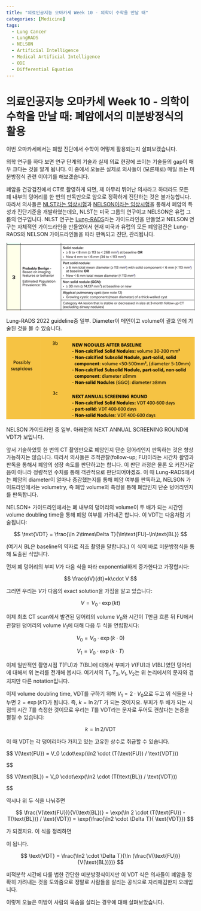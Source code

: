 ```yaml
---
title: "의료인공지능 오마카세 Week 10 - 의학이 수학을 만날 때"
categories: [Medicine]
tags:
  - Lung Cancer
  - LungRADS
  - NELSON
  - Artificial Intelligence
  - Medical Artificial Intelligence
  - ODE
  - Differential Equation
---
```


# 의료인공지능 오마카세 Week 10 - 의학이 수학을 만날 때: 폐암에서의 미분방정식의 활용

이번 오마카세에서는 폐암 진단에서 수학이 어떻게 활용되는지 살펴보겠습니다.

의학 연구를 하다 보면 연구 단계의 기술과 실제 의료 현장에 쓰이는 기술들의 gap이 매우 크다는 것을 알게 됩니다. 이 중에서 오늘은 실제로 의사들이 (모른채로) 매일 쓰는 미분방정식 관련 이야기를 해보겠습니다.

폐암을 건강검진에서 CT로 촬영하게 되면, 제 아무리 뛰어난 의사라고 하더라도 모든 폐 내부의 덩어리를 한 번의 판독만으로 암으로 정확하게 진단하는 것은 불가능합니다. 따라서 의사들은 [NLST라는 임상시험](https://www.nejm.org/doi/full/10.1056/NEJMoa1102873)과 [NELSON이라는 임상시험](https://www.nejm.org/doi/full/10.1056/NEJMoa1911793)을 통해서 폐암의 특성과 진단기준을 개발하였는데요, NLST는 미국 그룹의 연구이고 NELSON은 유럽 그룹의 연구입니다. NLST 연구는 [Lung-RADS](https://www.acr.org/-/media/ACR/Files/RADS/Lung-RADS/Lung-RADS-2022.pdf)라는 가이드라인을 만들었고 NELSON 연구는 자체적인 가이드라인을 만들었어서 현재 미국과 유럽의 모든 폐암검진은 Lung-RADS와 NELSON 가이드라인들을 따라 판독되고 진단, 관리됩니다.

![LungRADS2022](/img/omakase10/LungRADS2022.png)

Lung-RADS 2022 guideline중 일부. Diameter이 메인이고 volume이 괄호 안에 기술된 것을 볼 수 있습니다.

![NELSON](/img/omakase10/NELSON.png)

NELSON 가이드라인 중 일부. 아래편의 NEXT ANNUAL SCREENING ROUND에 VDT가 보입니다.

앞서 기술하였듯 한 번의 CT 촬영만으로 폐암인지 단순 덩어리인지 판독하는 것은 항상 가능하지는 않습니다. 따라서 의사들은 추적관찰(follow-up; FU)이라는 시간차 촬영과 판독을 통해서 폐암의 성장 속도를 판단하고는 합니다. 이 판단 과정은 물론 오 커진거같음이 아니라 정량적인 수치를 통해 객관적으로 판단되어야겠죠. 이 때 Lung-RADS에서는 폐암의 diameter이 얼마나 증감했는지를 통해 폐암 여부를 판독하고, NELSON 가이드라인에서는 volumetry, 즉 폐암 volume의 측정을 통해 폐암인지 단순 덩어리인지를 판독합니다.

NELSON+ 가이드라인에서는 폐 내부의 덩어리의 volume이 두 배가 되는 시간인 volume doubling time을 통해 폐암 여부를 가려내곤 합니다. 이 VDT는 다음처럼 기술됩니다:

$$
\text{VDT} = \frac{\ln 2\times\Delta T}{\ln\text{FU}-\ln\text{BL}}
$$

(여기서 BL은 baseline의 약자로 최초 촬영을 말합니다.) 이 식이 바로 미분방정식을 통해 도출된 식입니다.

먼저 폐 덩어리의 부피 $V$가 다음 식을 따라 exponential하게 증가한다고 가정합시다:

$$
\frac{dV}{dt}=k\cdot V
$$

그러면 우리는 $V$가 다음의 exact solution을 가짐을 알고 있습니다:

$$
V=V_0\cdot\exp(kt)
$$

이제 최초 CT scan에서 발견된 덩어리의 volume $V_0$와 시간이 $T$만큼 흐른 뒤 FU에서 관찰된 덩어리의 volume $V_1$에 대해 다음 두 식을 연립합시다:

$$
V_0=V_0\cdot\exp(k\cdot0)
$$

$$
V_1=V_0\cdot\exp(k\cdot T)
$$

이제 일반적인 촬영시점 $T(\text{FU})$과 $T(\text{BL})$에 대해서 부피가 $V(\text{FU})$과 $V(\text{BL})$였던 덩어리에 대해서 위 논리를 전개해 봅시다. 여기서의 $T_1, T_2, V_1, V_2$는 위 논리에서의 문자와 겹치지만 다른 notation입니다.

이제 volume doubling time, VDT를 구하기 위해 $V_1=2\cdot V_0$으로 두고 위 식들을 나누면 $2=\exp(kT)$가 됩니다. 즉, $k = \ln 2 / T$ 가 되는 것이지요. 부피가 두 배가 되는 시점의 시간 $T$를 측정한 것이므로 우리는 $T$를 VDT라는 문자로 두어도 괜찮다는 논증을 펼칠 수 있습니다:

$$
k = \ln 2 / \text{VDT}
$$

이 때 VDT는 각 덩어리마다 가지고 있는 고유한 상수로 취급할 수 있습니다.

$$
V(\text{FU}) = V_0 \cdot\exp(\ln2 \cdot (T(\text{FU}) / \text{VDT}))

$$

$$
V(\text{BL}) = V_0 \cdot\exp(\ln2 \cdot (T(\text{BL}) / \text{VDT}))

$$

역시나 위 두 식을 나눠주면

$$
\frac{V(\text{FU})}{V(\text{BL})} = \exp(\ln 2 \cdot (T(\text{FU}) - T(\text{BL})) / \text{VDT}) = \exp(\frac{\ln2 \cdot \Delta T}{ \text{VDT}})
$$

 가 되겠지요. 이 식을 정리하면

이 됩니다.

$$
\text{VDT} = \frac{\ln2 \cdot \Delta T}{\ln (\frac{V(\text{FU})}{V(\text{BL})})}
$$

미적분학 시간에 다룰 법한 간단한 미분방정식이지만 이 VDT 식은 의사들이 폐암을 정확히 가려내는 것을 도와줌으로 정말로 사람들을 살리는 공식으로 자리매김한지 오래입니다.

이렇게 오늘은 미방이 사람의 목숨을 살리는 경우에 대해 살펴보았습니다.
